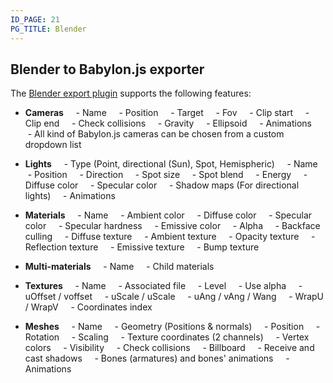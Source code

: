 ```yaml
---
ID_PAGE: 21
PG_TITLE: Blender
---
```

## Blender to Babylon.js exporter


The [Blender export plugin](http://blogs.msdn.com/b/eternalcoding/archive/2013/06/28/babylon-js-how-to-load-a-babylon-file-produced-with-blender.aspx) supports the following features: 

- **Cameras**
    - Name
    - Position
    - Target
    - Fov
    - Clip start
    - Clip end
    - Check collisions
    - Gravity
    - Ellipsoid
    - Animations
    - All kind of Babylon.js cameras can be chosen from a custom dropdown list

- **Lights**
    - Type (Point, directional (Sun), Spot, Hemispheric)
    - Name
    - Position
    - Direction
    - Spot size
    - Spot blend
    - Energy
    - Diffuse color
    - Specular color
    - Shadow maps (For directional lights)
    - Animations

- **Materials**
    - Name
    - Ambient color
    - Diffuse color
    - Specular color
    - Specular hardness
    - Emissive color
    - Alpha
    - Backface culling
    - Diffuse texture
    - Ambient texture
    - Opacity texture
    - Reflection texture
    - Emissive texture
    - Bump texture

- **Multi-materials**
    - Name
    - Child materials

- **Textures**
    - Name
    - Associated file
    - Level
    - Use alpha
    - uOffset / voffset
    - uScale / uScale
    - uAng / vAng / Wang
    - WrapU / WrapV
    - Coordinates index

- **Meshes**
    - Name
    - Geometry (Positions & normals)
    - Position
    - Rotation
    - Scaling
    - Texture coordinates (2 channels)
    - Vertex colors
    - Visibility
    - Check collisions
    - Billboard
    - Receive and cast shadows
    - Bones (armatures) and bones' animations
    - Animations